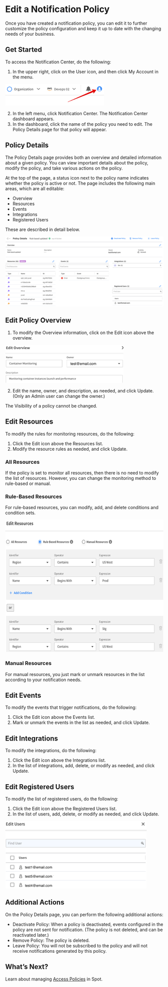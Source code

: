 # Edit a Notification Policy

Once you have created a notification policy, you can edit it to further customize the policy configuration and keep it up to date with the changing needs of your business.

## Get Started

To access the Notification Center, do the following:

1. In the upper right, click on the User icon, and then click My Account in the menu.

<img src="/administration/_media/notification-center-00.png" width="315" height="68" />

2. In the left menu, click Notification Center. The Notification Center dashboard appears.
3. In the dashboard, click the name of the policy you need to edit. The Policy Details page for that policy will appear.

## Policy Details

The Policy Details page provides both an overview and detailed information about a given policy. You can view important details about the policy, modify the policy, and take various actions on the policy.

At the top of the page, a status icon next to the policy name indicates whether the policy is active or not. The page includes the following main areas, which are all editable:
- Overview
- Resources
- Events
- Integrations
- Registered Users

These are described in detail below.

<img src="/administration/_media/edit-a-notification-policy-01.png" />

## Edit Policy Overview

1. To modify the Overview information, click on the Edit icon above the overview.

<img src="/administration/_media/edit-a-notification-policy-02.png" width="377" height="120" />

2. Edit the name, owner, and description, as needed, and click Update. (Only an Admin user can change the owner.)

The Visibility of a policy cannot be changed.

## Edit Resources

To modify the rules for monitoring resources, do the following:
1. Click the Edit icon above the Resources list.
2. Modify the resource rules as needed, and click Update.

### All Resources

If the policy is set to monitor all resources, then there is no need to modify the list of resources. However, you can change the monitoring method to rule-based or manual.

### Rule-Based Resources

For rule-based resources, you can modify, add, and delete conditions and condition sets.

<img src="/administration/_media/edit-a-notification-policy-03.png" width="604" height="420" />

### Manual Resources

For manual resources, you just mark or unmark resources in the list according to your notification needs.

## Edit Events

To modify the events that trigger notifications, do the following:
1. Click the Edit icon above the Events list.
2. Mark or unmark the events in the list as needed, and click Update.

## Edit Integrations

To modify the integrations, do the following:
1. Click the Edit icon above the Integrations list.
2. In the list of integrations, add, delete, or modify as needed, and click Update.

## Edit Registered Users

To modify the list of registered users, do the following:
1. Click the Edit icon above the Registered Users list.
2. In the list of users, add, delete, or modify as needed, and click Update.

<img src="/administration/_media/edit-a-notification-policy-04.png" width="451" height="214" />

## Additional Actions

On the Policy Details page, you can perform the following additional actions:
- Deactivate Policy: When a policy is deactivated, events configured in the policy are not sent for notification. (The policy is not deleted, and can be reactivated later.)
- Remove Policy: The policy is deleted.
- Leave Policy: You will not be subscribed to the policy and will not receive notifications generated by this policy.

## What’s Next?

Learn about managing [Access Policies](administration/access-policies/) in Spot.
